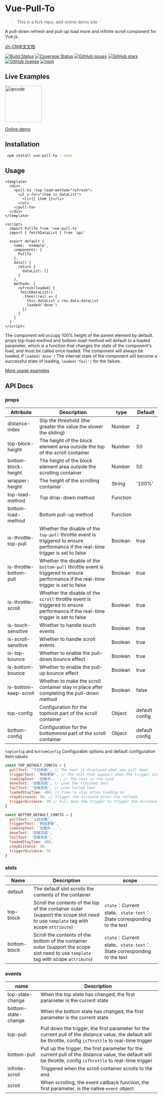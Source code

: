 # Vue-Pull-To

> This is a fork repo, add online demo site

A pull-down refresh and pull-up load more and infinite scroll component for Vue.js.

[zh-CN中文文档](https://github.com/justforuse/vue-pull-to/tree/master/README.zh-CN.md)

[![Build Status](https://travis-ci.org/stackjie/vue-pull-to.svg?branch=master)](https://travis-ci.org/stackjie/vue-pull-to)
[![Coverage Status](https://coveralls.io/repos/github/stackjie/vue-pull-to/badge.svg?branch=master)](https://coveralls.io/github/stackjie/vue-pull-to?branch=master)
[![GitHub issues](https://img.shields.io/github/issues/stackjie/vue-pull-to.svg)](https://github.com/stackjie/vue-pull-to/issues)
[![GitHub stars](https://img.shields.io/github/stars/stackjie/vue-pull-to.svg)](https://github.com/stackjie/vue-pull-to/stargazers)
[![GitHub license](https://img.shields.io/badge/license-MIT-blue.svg)](https://github.com/stackjie/vue-pull-to/master/LICENSE)
[![npm](https://img.shields.io/npm/v/vue-pull-to.svg)](https://www.npmjs.com/package/vue-pull-to)

## Live Examples
<img src="https://github.com/user-attachments/assets/7a4f987d-1c7b-47ff-8c9c-430db2890974" style="display: block; width: 120px;" alt="qrcode">

[Online demo](https://vue-pull-to.vercel.app/)

## Installation
``` sh
 npm install vue-pull-to --save
```

## Usage
``` vue
<template>
  <div>
    <pull-to :top-load-method="refresh">
      <ul v-for="item in dataList">
        <li>{{ item }}</li>
      </ul>
    </pull-to>
  </div>
</template>

<script>
  import PullTo from 'vue-pull-to'
  import { fetchDataList } from 'api'

  export default {
    name: 'example',
    components: {
      PullTo
    },
    data() {
      return {
        dataList: []
      }
    },
    methods: {
      refresh(loaded) {
       fetchDataList()
        .then((res) => {
          this.dataList = res.data.dataList
          loaded('done')
        })
      }
    }
  }
</script>
 ```

The component will occupy 100% height of the parent element by default. props top-load-method and bottom-load-method will default to a loaded parameter, which is a function that changes the state of the component's load, and must be called once loaded. The component will always be loaded, if `loaded('done')` The internal state of the component will become a successful state of loading, `loaded('fail')` for the failure.

[More usage examples](https://github.com/stackjie/vue-pull-to/tree/master/examples)

 ## API Docs

 ### props
| Attribute | Description | type | Default |
| --- | --- | --- | --- |
| distance-index | Slip the threshold (the greater the value the slower the sliding) | Number | 2 |
| top-block-height | The height of the block element area outside the top of the scroll container | Number | 50 |
| bottom-block-height | The height of the block element area outside the scrolling container | Number | 50 |
| wrapper-height | The height of the scrolling container | String | '100%' |
| top-load-method | Top drop-down method | Function | |
| bottom-load-method | Bottom pull-up method | Function | |
| is-throttle-top-pull | Whether the disable of the `top-pull` throttle event is triggered to ensure performance if the real-time trigger is set to false | Boolean | true |
| is-throttle-bottom-pull | Whether the disable of the `bottom-pull` throttle event is triggered to ensure performance if the real-time trigger is set to false | Boolean | true |
| is-throttle-scroll | Whether the disable of the `scroll` throttle event is triggered to ensure performance if the real-time trigger is set to false | Boolean | true |
| is-touch-sensitive | Whether to handle touch events | Boolean | true |
| is-scroll-sensitive | Whether to handle scroll events | Boolean | true |
| is-top-bounce | Whether to enable the pull-down bounce effect | Boolean | true |
| is-bottom-bounce | Whether to enable the pull-up bounce effect | Boolean | true |
| is-bottom-keep-scroll | Whether to make the scroll container stay in place after completing the pull-down method | Boolean | false |
| top-config | Configuration for the topmost part of the scroll container | Object | default config |
| bottom-config | Configuration for the bottommost part of the scroll container | Object | default config |

`topConfig` and `bottomConfig` Configurable options and default configuration item values
``` javascript
const TOP_DEFAULT_CONFIG = {
  pullText: '下拉刷新', // The text is displayed when you pull down
  triggerText: '释放更新', // The text that appears when the trigger distance is pulled down
  loadingText: '加载中...', // The text in the load
  doneText: '加载完成', // Load the finished text
  failText: '加载失败', // Load failed text
  loadedStayTime: 400, // Time to stay after loading ms
  stayDistance: 50, // Trigger the distance after the refresh
  triggerDistance: 70 // Pull down the trigger to trigger the distance
}

const BOTTOM_DEFAULT_CONFIG = {
  pullText: '上拉加载',
  triggerText: '释放更新',
  loadingText: '加载中...',
  doneText: '加载完成',
  failText: '加载失败',
  loadedStayTime: 400,
  stayDistance: 50,
  triggerDistance: 70
}
```
 ### slots
| Name | Description | scope |
| --- | --- | --- |
| default | The default slot scrolls the contents of the container |
| top-block | Scroll the contents of the top of the container outer (support the scope slot need to use `template` tag with scope `attribute`) | `state`：Current state、`state-text`：State corresponding to the text |
| bottom-block | Scroll the contents of the bottom of the container outer (support the scope slot need to use `template` tag with scope `attribute`) | `state`：Current state、`state-text`：State corresponding to the text |

 ### events
| name | Description |
| --- | --- |
| top-state-change | When the top state has changed, the first parameter is the current state |
| bottom-state-change | When the bottom state has changed, the first parameter is the current state |
| top-pull | Pull down the trigger, the first parameter for the current pull of the distance value, the default will be throttle, config `isThrottle` to real-time trigger |
| bottom-pull | Pull up the trigger, the first parameter for the current pull of the distance value, the default will be throttle, config `isThrottle` to real-time trigger |
| infinite-scroll | Triggered when the scroll container scrolls to the end |
| scroll | When scrolling, the event callback function, the first parameter, is the native `event` object |
